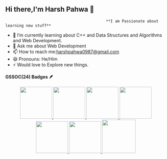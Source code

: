 ## Hi there,I'm Harsh Pahwa 👋


                                                **I am Passionate about learning new stuff**
- 🌱 I’m currently learning about C++ and Data Structures and Algorithms and Web Development.
- 💬 Ask me about Web Development
- 📫 How to reach me:harshpahwa0987@gmail.com
- 😄 Pronouns: He/Him
- ⚡ Would love to Explore new things. 

<summary><b>GSSOC(24) Badges 🪶</b></summary><br>
<div style='display:flex; align-items:center; gap: 10px;' align='center'><a href="https://gssoc.girlscript.tech/leaderboard">
<img src="https://raw.githubusercontent.com/GSSoC24/Postman-Challenge/main/docs/assets/Postman%20White.png" width="100px" height="100px" />
  <img src="https://raw.githubusercontent.com/GSSoC24/Postman-Challenge/main/docs/assets/1.png" width="100px" height="100px" />
  <img src="https://raw.githubusercontent.com/GSSoC24/Postman-Challenge/main/docs/assets/2.png" width="100px" height="100px" />
  <img src="https://raw.githubusercontent.com/GSSoC24/Postman-Challenge/main/docs/assets/3.png" width="100px" height="100px" />
  <img src="https://raw.githubusercontent.com/GSSoC24/Postman-Challenge/main/docs/assets/4.png" width="100px" height="100px" />
  <img src="https://raw.githubusercontent.com/GSSoC24/Postman-Challenge/main/docs/assets/5.png" width="100px" height="100px" />
  <img src="https://raw.githubusercontent.com/GSSoC24/Postman-Challenge/main/docs/assets/6.png" width="105px" height="105px" />
</div>

<!--
**2236803HarshPahwaCECCSEC/2236803HarshPahwaCECCSEC** is a ✨ _special_ ✨ repository because its `README.md` (this file) appears on your GitHub profile.


